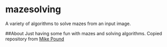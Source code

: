 # mazesolving
A variety of algorithms to solve mazes from an input image.

##About
Just having some fun with mazes and solving algorithms. Copied repository from [Mike Pound](https://github.com/mikepound)

